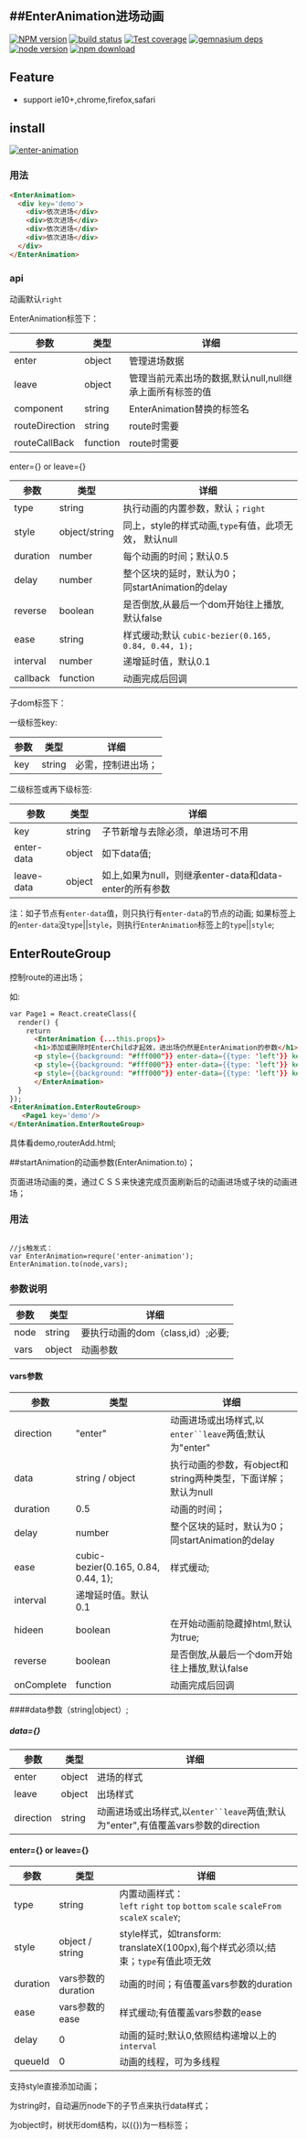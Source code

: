 ##EnterAnimation进场动画
---

[![NPM version][npm-image]][npm-url]
[![build status][travis-image]][travis-url]
[![Test coverage][coveralls-image]][coveralls-url]
[![gemnasium deps][gemnasium-image]][gemnasium-url]
[![node version][node-image]][node-url]
[![npm download][download-image]][download-url]

[npm-image]: http://img.shields.io/npm/v/enter-animation.svg?style=flat-square
[npm-url]: http://npmjs.org/package/enter-animation
[travis-image]: https://img.shields.io/travis/react-component/animate.svg?style=flat-square
[travis-url]: https://travis-ci.org/react-component/animate
[coveralls-image]: https://img.shields.io/coveralls/react-component/animate.svg?style=flat-square
[coveralls-url]: https://coveralls.io/r/react-component/animate?branch=master
[gemnasium-image]: http://img.shields.io/gemnasium/react-component/animate.svg?style=flat-square
[gemnasium-url]: https://gemnasium.com/react-component/animate
[node-image]: https://img.shields.io/badge/node.js-%3E=_0.10-green.svg?style=flat-square
[node-url]: http://nodejs.org/download/
[download-image]: https://img.shields.io/npm/dm/enter-animation.svg?style=flat-square
[download-url]: https://npmjs.org/package/enter-animation

## Feature

* support ie10+,chrome,firefox,safari

## install

[![enter-animation](https://nodei.co/npm/enter-animation.png)](https://npmjs.org/package/enter-animation)

### 用法
```html
<EnterAnimation>
  <div key='demo'>
    <div>依次进场</div>
    <div>依次进场</div>
    <div>依次进场</div>
    <div>依次进场</div>
  </div>
</EnterAnimation>
```


### api
动画默认`right`

EnterAnimation标签下：


|参数             |类型    |详细                                                 |
|-----------------|-------|----------------------------------------------------|
|enter|object|管理进场数据|
|leave|object|管理当前元素出场的数据,默认null,null继承上面所有标签的值 |
|component|string|EnterAnimation替换的标签名|
|routeDirection|string|route时需要|
|routeCallBack|function|route时需要|

enter={} or leave={}

|参数             |类型    |详细                                                 |
|-----------------|-------|----------------------------------------------------|
|type|string|执行动画的内置参数，默认；`right`  |
|style|object/string|同上，style的样式动画,`type`有值，此项无效， 默认null|
|duration    |number             |每个动画的时间；默认0.5|
|delay       |number|整个区块的延时，默认为0；</br>同startAnimation的delay|
|reverse       |boolean|是否倒放,从最后一个dom开始往上播放,默认false|
|ease             |string|样式缓动;默认 `cubic-bezier(0.165, 0.84, 0.44, 1);`|
|interval|number|递增延时值，默认0.1|
|callback|function|动画完成后回调|

子dom标签下：

一级标签key:

|参数             |类型    |详细                                                 |
|-----------------|-------|----------------------------------------------------|
|key|string|必需，控制进出场；|

二级标签或再下级标签:

|参数             |类型    |详细                                                 |
|-----------------|-------|----------------------------------------------------|
|key              |string|子节新增与去除必须，单进场可不用                         |
|enter-data       |object            |如下data值;|
|leave-data       |object |如上,如果为null，则继承enter-data和data-enter的所有参数|


注：如子节点有`enter-data`值，则只执行有`enter-data`的节点的动画;
如果标签上的`enter-data`没`type`||`style`，则执行`EnterAnimation`标签上的`type`||`style`;


## EnterRouteGroup

控制route的进出场；

如:
```html
var Page1 = React.createClass({
  render() {
    return
      <EnterAnimation {...this.props}>
      <h1>添加或删除时EnterChild才起效，进出场仍然是EnterAnimation的参数</h1>
      <p style={{background: "#fff000"}} enter-data={{type: 'left'}} key='1'><Link to="/page1">a link to page 2 </Link>我是页面2.</p>
      <p style={{background: "#fff000"}} enter-data={{type: 'left'}} key='2'><Link to="/page1">a link to page 2 </Link>我是页面2.</p>
      <p style={{background: "#fff000"}} enter-data={{type: 'left'}} key='3'><Link to="/page1">a link to page 2 </Link>我是页面2.</p>
      </EnterAnimation>
  }
});
<EnterAnimation.EnterRouteGroup>
   <Page1 key='demo'/>
</EnterAnimation.EnterRouteGroup>
```
具体看demo,routerAdd.html;

##startAnimation的动画参数(EnterAnimation.to)；

页面进场动画的类，通过ＣＳＳ来快速完成页面刷新后的动画进场或子块的动画进场；

### 用法
<pre><code>
//js触发式：
var EnterAnimation=requre('enter-animation');
EnterAnimation.to(node,vars);</code></pre>

### 参数说明

|参数             |类型    |详细                                                 |
|-----------------|-------|----------------------------------------------------|
|node             |string|要执行动画的dom（class,id）;必要;  |
|vars|object|动画参数 |

#### vars参数
|参数             |类型    |详细                                                 |
|-----------------|-------|----------------------------------------------------|
|direction        |"enter"         |动画进场或出场样式,以`enter``leave`两值;默认为"enter"|
|data             |string / object|执行动画的参数，有object和string两种类型，下面详解；默认为null|
|duration         |0.5             |动画的时间；|
|delay            |number     |整个区块的延时，默认为0；</br>同startAnimation的delay|
|ease             |cubic-bezier(0.165, 0.84, 0.44, 1);|样式缓动;|
|interval         |递增延时值。默认0.1|
|hideen           |boolean|在开始动画前隐藏掉html,默认为true;                     |
|reverse            |boolean|是否倒放,从最后一个dom开始往上播放,默认false|
|onComplete       |function |动画完成后回调|

####data参数（string|object）;
##### data={}
|参数             |类型           |详细                                                 |
|-----------------|----------------|----------------------------------------------------|
|enter|object|进场的样式|
|leave|object|出场样式|
|direction        |string |动画进场或出场样式,以`enter``leave`两值;默认为"enter",有值覆盖vars参数的direction|


#### enter={} or leave={}

|参数             |类型    |详细                                                 |
|-----------------|-------|----------------------------------------------------|
|type             |string            |内置动画样式：<br/>`left` `right` `top` `bottom` `scale` `scaleFrom` `scaleX` `scaleY`;|
|style            |object / string           |style样式，如transform: translateX(100px),每个样式必须以;结束；`type`有值此项无效|
|duration         |vars参数的duration             |动画的时间；有值覆盖vars参数的duration|
|ease             |vars参数的ease|样式缓动;有值覆盖vars参数的ease|
|delay            |0               |动画的延时;默认0,依照结构递增以上的`interval`|
|queueId          |0               |动画的线程，可为多线程|



支持style直接添加动画；

为string时，自动遍历node下的子节点来执行data样式；


为object时，树状形dom结构，以({})为一档标签；


